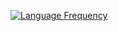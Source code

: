 [![Language Frequency](https://github-readme-stats.vercel.app/api/top-langs/?username=akioweh&layout=compact&langs_count=20&custom_title=Language+Frequency&hide=html,jupyter+notebook)](https://akioweh.com)

<!--
**akioweh/akioweh** is a ✨ _special_ ✨ repository because its `README.md` (this file) appears on your GitHub profile.

Here are some ideas to get you started:

- 🔭 I’m currently working on ...
- 🌱 I’m currently learning ...
- 👯 I’m looking to collaborate on ...
- 🤔 I’m looking for help with ...
- 💬 Ask me about ...
- 📫 How to reach me: ...
- 😄 Pronouns: ...
- ⚡ Fun fact: ...
-->
